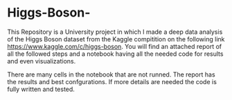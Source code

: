 # Higgs-Boson-
This Repository is a University project in which I made a deep data analysis of the Higgs Boson dataset from the Kaggle compitition on the following link https://www.kaggle.com/c/higgs-boson. You will find an attached report of all the followed steps and a notebook having all the needed code for results and even visualizations.

There are many cells in the notebook that are not runned. The report has the results and best confgurations. If more details are needed the code is fully written and tested.
